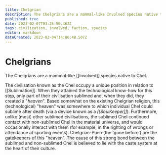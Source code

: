 ```yaml
---
title: Chelgrian
description: The Chelgrians are a mammal-like Involved species native to Chel. 
published: true
date: 2023-02-07T03:25:50.463Z
tags: civilization, involved, faction, species
editor: markdown
dateCreated: 2023-02-04T14:06:48.507Z
---
```


# Chelgrians
The Chelgrians are a mammal-like [[Involved]] species native to Chel. 


The civilisation known as the Chel occupy a unique position in relation to [[Sublimation]]. When they attained the technological know-how for this step, only part of their civilisation sublimed and, when they did, they created a "*heaven*". Based somewhat on the existing Chelgrian religion, this (technological) "heaven" was somewhere to which individual Chel could sublime after death (via a device known as a *[[SoulKeeper]]*). Furthermore, unlike (most) other sublimed civilisations, the sublimed Chel continued contact with non-sublimed Chel in the material universe, and would occasionally interact with them (for example, in the righting of wrongs or attendance at sporting events). Chelgrian-Puen (the 'gone before') are the gatekeepers of this "heaven". The cause of this strong bond between the sublimed and non-sublimed Chel is believed to lie with the caste system at the heart of their culture.
